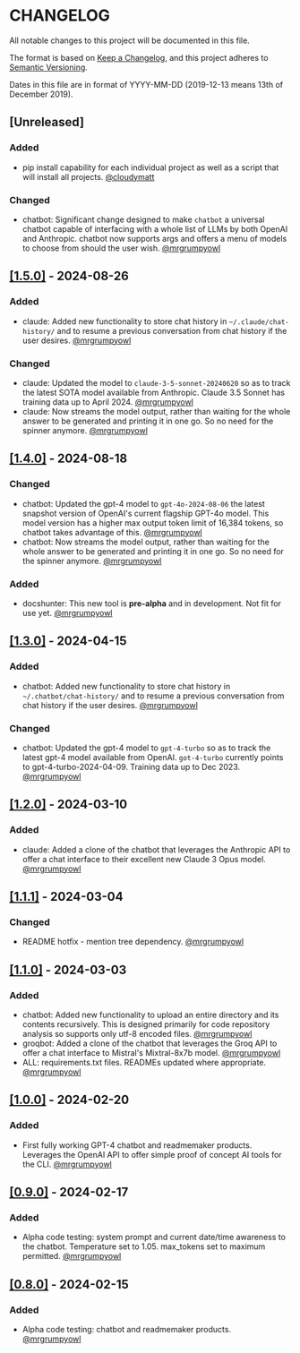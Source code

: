 # CHANGELOG

All notable changes to this project will be documented in this file.

The format is based on [Keep a Changelog](https://keepachangelog.com/en/1.0.0/),
and this project adheres to [Semantic Versioning](https://semver.org/spec/v2.0.0.html).

Dates in this file are in format of YYYY-MM-DD (2019-12-13 means 13th of December 2019).

## [Unreleased]

### Added
* pip install capability for each individual project as well as a script that will install all projects. [@cloudymatt](https://github.com/cloudymatt)

### Changed
* chatbot: Significant change designed to make `chatbot` a universal chatbot capable of interfacing with a whole list of LLMs by both OpenAI and Anthropic. chatbot now supports args and offers a menu of models to choose from should the user wish. [@mrgrumpyowl](https://github.com/mrgrumpyowl)

## [[1.5.0]](https://github.com/mrgrumpyowl/ai-dev-tools/releases/tag/1.5.0) - 2024-08-26

### Added
* claude: Added new functionality to store chat history in `~/.claude/chat-history/` and to resume a previous conversation from chat history if the user desires. [@mrgrumpyowl](https://github.com/mrgrumpyowl)

### Changed
* claude: Updated the model to `claude-3-5-sonnet-20240620` so as to track the latest SOTA model available from Anthropic. Claude 3.5 Sonnet has training data up to April 2024. [@mrgrumpyowl](https://github.com/mrgrumpyowl)
* claude: Now streams the model output, rather than waiting for the whole answer to be generated and printing it in one go. So no need for the spinner anymore. [@mrgrumpyowl](https://github.com/mrgrumpyowl)

## [[1.4.0]](https://github.com/mrgrumpyowl/ai-dev-tools/releases/tag/1.4.0) - 2024-08-18

### Changed 
* chatbot: Updated the gpt-4 model to `gpt-4o-2024-08-06` the latest snapshot version of OpenAI's current flagship GPT-4o model. This model version has a higher max output token limit of 16,384 tokens, so chatbot takes advantage of this. [@mrgrumpyowl](https://github.com/mrgrumpyowl)
* chatbot: Now streams the model output, rather than waiting for the whole answer to be generated and printing it in one go. So no need for the spinner anymore. [@mrgrumpyowl](https://github.com/mrgrumpyowl)
### Added
* docshunter: This new tool is **pre-alpha** and in development. Not fit for use yet. [@mrgrumpyowl](https://github.com/mrgrumpyowl)

## [[1.3.0]](https://github.com/mrgrumpyowl/ai-dev-tools/releases/tag/1.3.0) - 2024-04-15

### Added
* chatbot: Added new functionality to store chat history in `~/.chatbot/chat-history/` and to resume a previous conversation from chat history if the user desires. [@mrgrumpyowl](https://github.com/mrgrumpyowl)

### Changed
* chatbot: Updated the gpt-4 model to `gpt-4-turbo` so as to track the latest gpt-4 model available from OpenAI. `got-4-turbo` currently points to gpt-4-turbo-2024-04-09. Training data up to Dec 2023. [@mrgrumpyowl](https://github.com/mrgrumpyowl)

## [[1.2.0]](https://github.com/mrgrumpyowl/ai-dev-tools/releases/tag/1.2.0) - 2024-03-10

### Added
* claude: Added a clone of the chatbot that leverages the Anthropic API to offer a chat interface to their excellent new Claude 3 Opus model. [@mrgrumpyowl](https://github.com/mrgrumpyowl)

## [[1.1.1]](https://github.com/mrgrumpyowl/ai-dev-tools/releases/tag/1.1.1) - 2024-03-04

### Changed
* README hotfix - mention tree dependency. [@mrgrumpyowl](https://github.com/mrgrumpyowl)

## [[1.1.0]](https://github.com/mrgrumpyowl/ai-dev-tools/releases/tag/1.1.0) - 2024-03-03

### Added
* chatbot: Added new functionality to upload an entire directory and its contents recursively. This is designed primarily for code repository analysis so supports only utf-8 encoded files. [@mrgrumpyowl](https://github.com/mrgrumpyowl)
* groqbot: Added a clone of the chatbot that leverages the Groq API to offer a chat interface to Mistral's Mixtral-8x7b model. [@mrgrumpyowl](https://github.com/mrgrumpyowl)
* ALL: requirements.txt files. READMEs updated where appropriate. [@mrgrumpyowl](https://github.com/mrgrumpyowl)

## [[1.0.0]](https://github.com/mrgrumpyowl/ai-dev-tools/releases/tag/1.0.0) - 2024-02-20

### Added
* First fully working GPT-4 chatbot and readmemaker products. Leverages the OpenAI API to offer simple proof of concept AI tools for the CLI. [@mrgrumpyowl](https://github.com/mrgrumpyowl)

## [[0.9.0]](https://github.com/mrgrumpyowl/ai-dev-tools/releases/tag/0.9.0) - 2024-02-17

### Added
* Alpha code testing: system prompt and current date/time awareness to the chatbot. Temperature set to 1.05. max_tokens set to maximum permitted. [@mrgrumpyowl](https://github.com/mrgrumpyowl)

## [[0.8.0]](https://github.com/mrgrumpyowl/ai-dev-tools/releases/tag/0.8.0) - 2024-02-15

### Added
* Alpha code testing: chatbot and readmemaker products. [@mrgrumpyowl](https://github.com/mrgrumpyowl)

